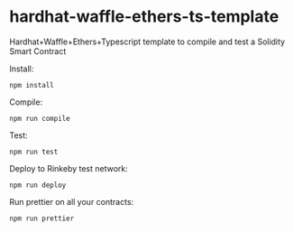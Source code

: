 # hardhat-waffle-ethers-ts-template
Hardhat+Waffle+Ethers+Typescript template to compile and test a Solidity Smart Contract

Install:
```
npm install
```

Compile:
```
npm run compile
```

Test:
```
npm run test
```

Deploy to Rinkeby test network:
```
npm run deploy
```

Run prettier on all your contracts:
```
npm run prettier
```
